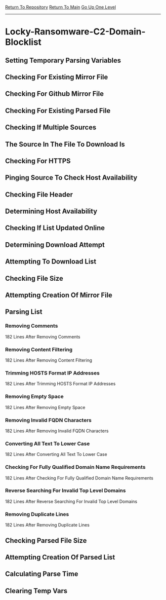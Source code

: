 [Return To Repository](https://github.com/deathbybandaid/piholeparser/)
[Return To Main](https://github.com/deathbybandaid/piholeparser/blob/master/RecentRunLogs/Mainlog.md)
[Go Up One Level](https://github.com/deathbybandaid/piholeparser/blob/master/RecentRunLogs/TopLevelScripts/30-Processing-Blacklists.md)
____________________________________
# Locky-Ransomware-C2-Domain-Blocklist
## Setting Temporary Parsing Variables
## Checking For Existing Mirror File
## Checking For Github Mirror File
## Checking For Existing Parsed File
## Checking If Multiple Sources
## The Source In The File To Download Is
## Checking For HTTPS
## Pinging Source To Check Host Availability
## Checking File Header
## Determining Host Availability
## Checking If List Updated Online
## Determining Download Attempt
## Attempting To Download List
## Checking File Size
## Attempting Creation Of Mirror File
## Parsing List
### Removing Comments
182 Lines After Removing Comments
### Removing Content Filtering
182 Lines After Removing Content Filtering
### Trimming HOSTS Format IP Addresses
182 Lines After Trimming HOSTS Format IP Addresses
### Removing Empty Space
182 Lines After Removing Empty Space
### Removing Invalid FQDN Characters
182 Lines After Removing Invalid FQDN Characters
### Converting All Text To Lower Case
182 Lines After Converting All Text To Lower Case
### Checking For Fully Qualified Domain Name Requirements
182 Lines After Checking For Fully Qualified Domain Name Requirements
### Reverse Searching For Invalid Top Level Domains
182 Lines After Reverse Searching For Invalid Top Level Domains
### Removing Duplicate Lines
182 Lines After Removing Duplicate Lines
## Checking Parsed File Size
## Attempting Creation Of Parsed List
## Calculating Parse Time
## Clearing Temp Vars

